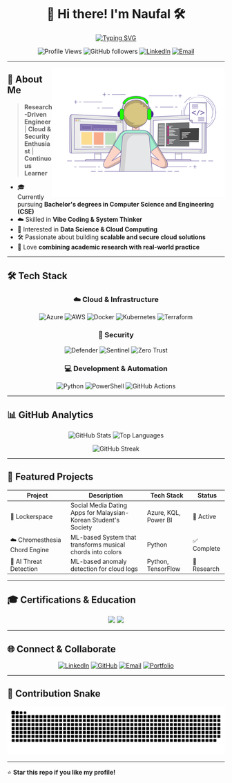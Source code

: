 <div align="center">

# 💫 Hi there! I'm Naufal 🛠️

[![Typing SVG](https://readme-typing-svg.herokuapp.com?font=Fira+Code&weight=600&size=28&duration=3000&pause=1000&color=00C9FF&center=true&vCenter=true&width=800&lines=Korea+Univerisity+%7C+Undergrads;Research+%26+Innovation+Driven;Transforming+Ideas+into+Solutions)](https://github.com/your-username)

![Profile Views](https://komarev.com/ghpvc/?username=your-username&label=Profile%20views&color=0e75b6&style=for-the-badge)
![GitHub followers](https://img.shields.io/github/followers/your-username?label=Followers&style=for-the-badge&color=blue&labelColor=black)
[![LinkedIn](https://img.shields.io/badge/LinkedIn-0077B5?style=for-the-badge&logo=linkedin&logoColor=white)](www.linkedin.com/in/naufal-kamaruddin-67b1171b0)
[![Email](https://img.shields.io/badge/Email-D14836?style=for-the-badge&logo=gmail&logoColor=white)](mailto:your-email@example.com)

</div>

---

<img align="right" alt="Coding" width="400" src="https://raw.githubusercontent.com/devSouvik/devSouvik/master/gif3.gif">

## 🎯 **About Me**

> **Research-Driven Engineer** | **Cloud & Security Enthusiast** | **Continuous Learner**

- 🎓 Currently pursuing **Bachelor's degrees in Computer Science and Engineering (CSE)**  
- ☁️ Skilled in **Vibe Coding & System Thinker**  
- 🔐 Interested in **Data Science & Cloud Computing**  
- 🛠️ Passionate about building **scalable and secure cloud solutions**  
- 🚀 Love **combining academic research with real-world practice**  

---

## 🛠️ **Tech Stack**

<div align="center">

### ☁️ Cloud & Infrastructure
![Azure](https://img.shields.io/badge/Azure-0089D0?style=for-the-badge&logo=microsoft-azure&logoColor=white)
![AWS](https://img.shields.io/badge/AWS-FF9900?style=for-the-badge&logo=amazon-aws&logoColor=white)
![Docker](https://img.shields.io/badge/Docker-2CA5E0?style=for-the-badge&logo=docker&logoColor=white)
![Kubernetes](https://img.shields.io/badge/Kubernetes-326ce5?style=for-the-badge&logo=kubernetes&logoColor=white)
![Terraform](https://img.shields.io/badge/Terraform-5C4EE5?style=for-the-badge&logo=terraform&logoColor=white)

### 🔐 Security
![Defender](https://img.shields.io/badge/Microsoft%20Defender-00A4EF?style=for-the-badge&logo=microsoft&logoColor=white)
![Sentinel](https://img.shields.io/badge/Azure%20Sentinel-0078D4?style=for-the-badge&logo=microsoft-azure&logoColor=white)
![Zero Trust](https://img.shields.io/badge/Zero%20Trust-FF6B6B?style=for-the-badge&logo=shield&logoColor=white)

### 💻 Development & Automation
![Python](https://img.shields.io/badge/Python-14354C?style=for-the-badge&logo=python&logoColor=white)
![PowerShell](https://img.shields.io/badge/PowerShell-5391FE?style=for-the-badge&logo=powershell&logoColor=white)
![GitHub Actions](https://img.shields.io/badge/GitHub%20Actions-2088FF?style=for-the-badge&logo=github-actions&logoColor=white)

</div>

---

## 📊 **GitHub Analytics**

<p align="center">
  <img src="https://github-readme-stats.vercel.app/api?username=naufalkmd&theme=dark&hide_border=false&include_all_commits=true&count_private=true" alt="GitHub Stats"/>
  <img src="https://github-readme-stats.vercel.app/api/top-langs/?username=naufalkmd&theme=dark&hide_border=false&include_all_commits=true&count_private=true&layout=compact" alt="Top Languages"/>
</p>

<p align="center">
  <img src="https://github-readme-streak-stats.herokuapp.com/?user=naufalkmd&theme=dark&hide_border=false" alt="GitHub Streak"/>
</p>

---

## 🚀 **Featured Projects**

| Project | Description | Tech Stack | Status |
|---------|-------------|------------|--------|
| 🔐 Lockerspace | Social Media Dating Apps for Malaysian-Korean Student's Society | Azure, KQL, Power BI | 🚀 Active |
| ☁️ Chromesthesia Chord Engine | ML-based System that transforms musical chords into colors | Python | ✅ Complete |
| 🤖 AI Threat Detection | ML-based anomaly detection for cloud logs | Python, TensorFlow | 🔬 Research |

---

## 🎓 **Certifications & Education**

<p align="center">
  <img src="https://img.shields.io/badge/Microsoft-Azure%20Certified-0089D0?style=for-the-badge&logo=microsoft-azure&logoColor=white"/>
  <img src="https://img.shields.io/badge/Cybersecurity-Research-4285F4?style=for-the-badge&logo=google-scholar&logoColor=white"/>
</p>

---

## 🌐 **Connect & Collaborate**

<p align="center">
  <a href="https://linkedin.com/in/your-link"><img src="https://img.shields.io/badge/LinkedIn-0077B5?style=for-the-badge&logo=linkedin&logoColor=white" alt="LinkedIn"/></a>
  <a href="https://github.com/your-username"><img src="https://img.shields.io/badge/GitHub-100000?style=for-the-badge&logo=github&logoColor=white" alt="GitHub"/></a>
  <a href="mailto:your-email@example.com"><img src="https://img.shields.io/badge/Email-D14836?style=for-the-badge&logo=gmail&logoColor=white" alt="Email"/></a>
  <a href="https://portfolio.example.com"><img src="https://img.shields.io/badge/Portfolio-000000?style=for-the-badge&logo=About.me&logoColor=white" alt="Portfolio"/></a>
</p>

---

## 🐍 Contribution Snake

<!-- Snake Animation -->
<div align="center">
  <img src="https://raw.githubusercontent.com/platane/snk/output/github-contribution-grid-snake.svg" />
</div>


---

⭐ **Star this repo if you like my profile!**  


